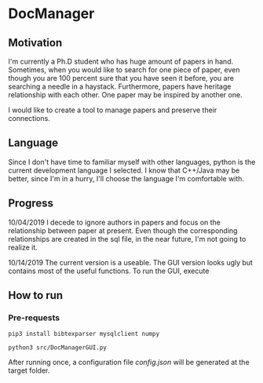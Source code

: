 # DocManager

## Motivation
I'm currently a Ph.D student who has huge amount of papers in hand. Sometimes, when you would like to search for one piece of paper, even though you are 100 percent sure that you have seen it before, you are searching a needle in a haystack. Furthermore, papers have heritage relationship with each other. One paper may be inspired by another one.  

I would like to create a tool to manage papers and preserve their connections.

## Language
Since I don't have time to familiar myself with other languages, python is the current development language I selected. I know that C++/Java may be better, since I'm in a hurry, I'll choose the language I'm comfortable with. 


## Progress
10/04/2019 I decede to ignore authors in papers and focus on the relationship between paper at present. Even though the corresponding relationships are created in the sql file, in the near future, I'm not going to realize it.

10/14/2019 The current version is a useable. The GUI version looks ugly but contains most of the useful functions. To run the GUI, execute

## How to run

### Pre-requests

```
pip3 install bibtexparser mysqlclient numpy
```


``` 
python3 src/DocManagerGUI.py
```
After running once, a configuration file *config.json* will be generated at the target folder. 
